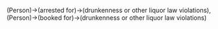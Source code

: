 (Person)->(arrested for)->(drunkenness or other liquor law violations), (Person)->(booked for)->(drunkenness or other liquor law violations)